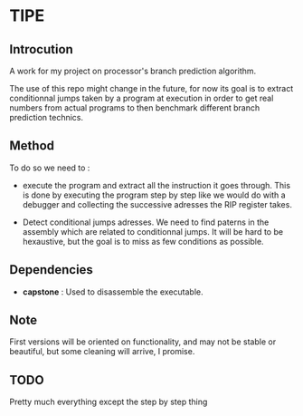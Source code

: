 # TIPE

## Introcution

A work for my project on processor's branch prediction algorithm.

The use of this repo might change in the future, for now its goal is to extract conditionnal jumps taken by a program at execution in order to get real numbers from actual programs to then benchmark different branch prediction technics.

## Method

To do so we need to :

- execute the program and extract all the instruction it goes through. This is done by executing the program step by step like we would do with a debugger and collecting the successive adresses the RIP register takes.
  
- Detect conditional jumps adresses. We need to find paterns in the assembly which are related to conditionnal jumps. It will be hard to be hexaustive, but the goal is to miss as few conditions as possible.

## Dependencies

- **capstone** : Used to disassemble the executable.

## Note

First versions will be oriented on functionality, and may not be stable or beautiful, but some cleaning will arrive, I promise.

## TODO

Pretty much everything except the step by step thing